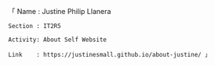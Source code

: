 
「 Name    : Justine Philip Llanera

    Section : IT2R5
   
    Activity: About Self Website 
   
    Link    : https://justinesmall.github.io/about-justine/ 」
